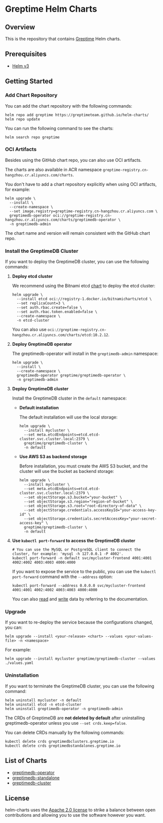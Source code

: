 # Greptime Helm Charts

## Overview

This is the repository that contains [Greptime](https://greptime.com/) Helm charts.

## Prerequisites

- [Helm v3](https://helm.sh/docs/intro/install/)

## Getting Started

### Add Chart Repository

You can add the chart repository with the following commands:

```console
helm repo add greptime https://greptimeteam.github.io/helm-charts/
helm repo update
```

You can run the following command to see the charts:

```console
helm search repo greptime
```

### OCI Artifacts

Besides using the GitHub chart repo, you can also use OCI artifacts.

The charts are also available in ACR namespace `greptime-registry.cn-hangzhou.cr.aliyuncs.com/charts`. 

You don't have to add a chart repository explicitly when using OCI artifacts, for example:

```console
helm upgrade \
  --install \
  --create-namespace \
  --set image.registry=greptime-registry.cn-hangzhou.cr.aliyuncs.com \
  greptimedb-operator oci://greptime-registry.cn-hangzhou.cr.aliyuncs.com/charts/greptimedb-operator \
  -n greptimedb-admin
```

The chart name and version will remain consistent with the GitHub chart repo.

### Install the GreptimeDB Cluster

If you want to deploy the GreptimeDB cluster, you can use the following commands:

1. **Deploy etcd cluster**

   We recommend using the Bitnami etcd [chart](https://github.com/bitnami/charts/blob/main/bitnami/etcd/README.md) to deploy the etcd cluster:

   ```console
   helm upgrade \
     --install etcd oci://registry-1.docker.io/bitnamicharts/etcd \
     --set replicaCount=3 \
     --set auth.rbac.create=false \
     --set auth.rbac.token.enabled=false \
     --create-namespace \
     -n etcd-cluster
   ```

   You can also use `oci://greptime-registry.cn-hangzhou.cr.aliyuncs.com/charts/etcd:10.2.12`.

2. **Deploy GreptimeDB operator**

   The greptimedb-operator will install in the `greptimedb-admin` namespace:

   ```console
   helm upgrade \
     --install \
     --create-namespace \
     greptimedb-operator greptime/greptimedb-operator \
     -n greptimedb-admin
   ```

3. **Deploy GreptimeDB cluster**

   Install the GreptimeDB cluster in the `default` namespace:

    - **Default installation**

      The default installation will use the local storage:

      ```console
      helm upgrade \
        --install mycluster \
        --set meta.etcdEndpoints=etcd.etcd-cluster.svc.cluster.local:2379 \
        greptime/greptimedb-cluster \
        -n default
      ```

    - **Use AWS S3 as backend storage**

      Before installation, you must create the AWS S3 bucket, and the cluster will use the bucket as backend storage:

      ```console
      helm upgrade \
        --install mycluster \
        --set meta.etcdEndpoints=etcd.etcd-cluster.svc.cluster.local:2379 \
        --set objectStorage.s3.bucket="your-bucket" \
        --set objectStorage.s3.region="region-of-bucket" \
        --set objectStorage.s3.root="root-directory-of-data" \
        --set objectStorage.credentials.accessKeyId="your-access-key-id" \
        --set objectStorage.credentials.secretAccessKey="your-secret-access-key" \
        greptime/greptimedb-cluster \
        -n default
      ```

4. **Use `kubectl port-forward` to access the GreptimeDB cluster**

   ```console
   # You can use the MySQL or PostgreSQL client to connect the cluster, for example: 'mysql -h 127.0.0.1 -P 4002'.
   kubectl port-forward -n default svc/mycluster-frontend 4001:4001 4002:4002 4003:4003 4000:4000
   ```

   If you want to expose the service to the public, you can use the `kubectl port-forward` command with the `--address` option:

   ```console
   kubectl port-forward --address 0.0.0.0 svc/mycluster-frontend 4001:4001 4002:4002 4003:4003 4000:4000
   ```

   You can also [read](https://docs.greptime.com/user-guide/query-data/overview) and [write](https://docs.greptime.com/user-guide/ingest-data/overview) data by referring to the documentation.

### Upgrade

If you want to re-deploy the service because the configurations changed, you can:

```console
helm upgrade --install <your-release> <chart> --values <your-values-file> -n <namespace>
```

For example:

```console
helm upgrade --install mycluster greptime/greptimedb-cluster --values ./values.yaml
```

### Uninstallation

If you want to terminate the GreptimeDB cluster, you can use the following command:

```console
helm uninstall mycluster -n default
helm uninstall etcd -n etcd-cluster
helm uninstall greptimedb-operator -n greptimedb-admin
```

The CRDs of GreptimeDB are **not deleted by default** after uninstalling greptimedb-operator unless you use `--set crds.keep=false`.

You can delete CRDs manually by the following commands:

```console
kubectl delete crds greptimedbclusters.greptime.io
kubectl delete crds greptimedbstandalones.greptime.io
```

## List of Charts

- [greptimedb-operator](./charts/greptimedb-operator/README.md)
- [greptimedb-standalone](./charts/greptimedb-standalone/README.md)
- [greptimedb-cluster](./charts/greptimedb-cluster/README.md)

## License

helm-charts uses the [Apache 2.0 license](./LICENSE) to strike a balance between open contributions and allowing you to use the software however you want.
